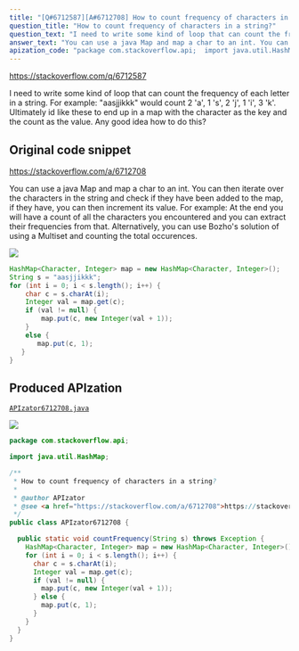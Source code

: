 ```yaml
---
title: "[Q#6712587][A#6712708] How to count frequency of characters in a string?"
question_title: "How to count frequency of characters in a string?"
question_text: "I need to write some kind of loop that can count the frequency of each letter in a string.  For example: \"aasjjikkk\" would count 2 'a', 1 's', 2 'j', 1 'i', 3 'k'. Ultimately id like these to end up in a map with the character as the key and the count as the value. Any good idea how to do this?"
answer_text: "You can use a java Map and map a char to an int. You can then iterate over the characters in the string and check if they have been added to the map, if they have, you can then increment its value. For example: At the end you will have a count of all the characters you encountered and you can extract their frequencies from that. Alternatively, you can use Bozho's solution of using a Multiset and counting the total occurences."
apization_code: "package com.stackoverflow.api;  import java.util.HashMap;  /**  * How to count frequency of characters in a string?  *  * @author APIzator  * @see <a href=\"https://stackoverflow.com/a/6712708\">https://stackoverflow.com/a/6712708</a>  */ public class APIzator6712708 {    public static void countFrequency(String s) throws Exception {     HashMap<Character, Integer> map = new HashMap<Character, Integer>();     for (int i = 0; i < s.length(); i++) {       char c = s.charAt(i);       Integer val = map.get(c);       if (val != null) {         map.put(c, new Integer(val + 1));       } else {         map.put(c, 1);       }     }   } }"
---
```


https://stackoverflow.com/q/6712587

I need to write some kind of loop that can count the frequency of each letter in a string. 
For example: &quot;aasjjikkk&quot; would count 2 &#x27;a&#x27;, 1 &#x27;s&#x27;, 2 &#x27;j&#x27;, 1 &#x27;i&#x27;, 3 &#x27;k&#x27;. Ultimately id like these to end up in a map with the character as the key and the count as the value. Any good idea how to do this?



## Original code snippet

https://stackoverflow.com/a/6712708

You can use a java Map and map a char to an int. You can then iterate over the characters in the string and check if they have been added to the map, if they have, you can then increment its value.
For example:
At the end you will have a count of all the characters you encountered and you can extract their frequencies from that.
Alternatively, you can use Bozho&#x27;s solution of using a Multiset and counting the total occurences.

<div class="code-logo"><img src="/stackoverflow.png" /></div>

```java
HashMap<Character, Integer> map = new HashMap<Character, Integer>();
String s = "aasjjikkk";
for (int i = 0; i < s.length(); i++) {
    char c = s.charAt(i);
    Integer val = map.get(c);
    if (val != null) {
        map.put(c, new Integer(val + 1));
    }
    else {
       map.put(c, 1);
   }
}
```

## Produced APIzation

[`APIzator6712708.java`](https://github.com/pasqualesalza/apization/raw/main/data/search/APIzator6712708.java)

<div class="code-logo"><img src="/apizator.png" /></div>

```java
package com.stackoverflow.api;

import java.util.HashMap;

/**
 * How to count frequency of characters in a string?
 *
 * @author APIzator
 * @see <a href="https://stackoverflow.com/a/6712708">https://stackoverflow.com/a/6712708</a>
 */
public class APIzator6712708 {

  public static void countFrequency(String s) throws Exception {
    HashMap<Character, Integer> map = new HashMap<Character, Integer>();
    for (int i = 0; i < s.length(); i++) {
      char c = s.charAt(i);
      Integer val = map.get(c);
      if (val != null) {
        map.put(c, new Integer(val + 1));
      } else {
        map.put(c, 1);
      }
    }
  }
}

```